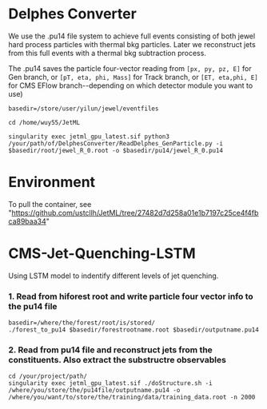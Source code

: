
# Delphes Converter

We use the .pu14 file system to achieve full events consisting of both jewel hard process particles with thermal bkg particles. Later we reconstruct jets from this full events with a thermal bkg subtraction process. 

The .pu14 saves the particle four-vector reading from `[px, py, pz, E]` for Gen branch, or `[pT, eta, phi, Mass]` for Track branch, or `[ET, eta,phi, E]` for CMS EFlow branch--depending on which detector module you want to use) 
```
basedir=/store/user/yilun/jewel/eventfiles

cd /home/wuy55/JetML

singularity exec jetml_gpu_latest.sif python3 /your/path/of/DelphesConverter/ReadDelphes_GenParticle.py -i $basedir/root/jewel_R_0.root -o $basedir/pu14/jewel_R_0.pu14
```
# Environment
To pull the container, see "https://github.com/ustcllh/JetML/tree/27482d7d258a01e1b7197c25ce4f4fbca89baa34"

# CMS-Jet-Quenching-LSTM
Using LSTM model to indentify different levels of jet quenching. 

### 1. Read from hiforest root and write particle four vector info to the pu14 file
```
basedir=/where/the/forest/root/is/stored/
./forest_to_pu14 $basedir/forestrootname.root $basedir/outputname.pu14
```

### 2. Read from pu14 file and reconstruct jets from the constituents. Also extract the substructre observables
```
cd /your/project/path/
singularity exec jetml_gpu_latest.sif ./doStructure.sh -i /where/you/store/the/pu14file/outputname.pu14 -o /where/you/want/to/store/the/training/data/training_data.root -n 2000
```
